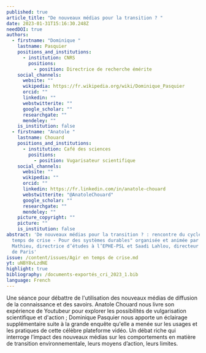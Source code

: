 ```yaml
---
published: true
article_title: "De nouveaux médias pour la transition ? "
date: 2023-01-31T15:16:30.248Z
needDOI: true
authors:
  - firstname: "Dominique "
    lastname: Pasquier
    positions_and_institutions:
      - institution: CNRS
        positions:
          - position: Directrice de recherche émérite
    social_channels:
      website: ""
      wikipedia: https://fr.wikipedia.org/wiki/Dominique_Pasquier
      orcid: ""
      linkedin: ""
      webstwitterite: ""
      google_scholar: ""
      researchgate: ""
      mendeley: ""
    is_institution: false
  - firstname: "Anatole "
    lastname: Chouard
    positions_and_institutions:
      - institution: Café des sciences
        positions:
          - position: Vugarisateur scientifique
    social_channels:
      website: ""
      wikipedia: ""
      orcid: ""
      linkedin: https://fr.linkedin.com/in/anatole-chouard
      webstwitterite: "@AnatoleChouard"
      google_scholar: ""
      researchgate: ""
      mendeley: ""
    picture_copyright: ""
    picture: ""
    is_institution: false
abstract: 'De nouveaux médias pour la transition ? : rencontre du cycle "Agir en
  temps de crise - Pour des systèmes durables" organisée et animée par Séverine
  Mathieu, directrice d’études à l’EPHE-PSL et Saadi Lahlou, directeur de l’IEA
  de Paris'
issue: /content/issues/Agir en temps de crise.md
yt: uNBY8vLzdNE
highlight: true
bibliography: /documents-exportés_cri_2023_1.bib
language: French
---
```

Une séance pour débattre de l'utilisation des nouveaux médias de diffusion de la connaissance et des savoirs.
Anatole Chouard nous livre son expérience de Youtubeur pour explorer les possibilités de vulgarisation scientifique et d'action ; Dominique Pasquier nous apporte un éclairage supplémentaire suite à la grande enquête qu'elle a menée sur les usages et les pratiques de cette célèbre plateforme vidéo. Un débat riche qui interroge l’impact des nouveaux médias sur les comportements en matière de transition environnementale, leurs moyens d’action, leurs limites.



<Youtube yt="uNBY8vLzdNE" caption ="De nouveaux médias pour la transition ?"></Youtube>